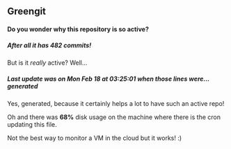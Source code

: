 ## Greengit

#### Do you wonder why this repository is so active?

##### After all it has 482 commits!

But is it *really* active? Well...

##### Last update was on Mon Feb 18 at 03:25:01 when those lines were... generated

Yes, generated, because it certainly helps a lot to have such an active repo!

Oh and there was **68%** disk usage on the machine
where there is the cron updating this file.

Not the best way to monitor a VM in the cloud but it works! :)
